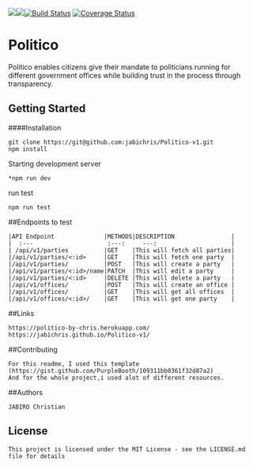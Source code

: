 <a href="https://codeclimate.com/github/codeclimate/codeclimate/maintainability"><img src="https://api.codeclimate.com/v1/badges/a99a88d28ad37a79dbf6/maintainability" /></a><a href="https://codeclimate.com/github/jabichris/Politico-v1/test_coverage"><img src="https://api.codeclimate.com/v1/badges/ec520af03ed3f1659047/test_coverage" /></a>[![Build Status](https://travis-ci.org/jabichris/Politico-v1.svg?branch=develop)](https://travis-ci.org/jabichris/Politico-v1)
[![Coverage Status](https://coveralls.io/repos/github/jabichris/Politico-v1/badge.svg?branch=develop&kill_cache=1)](https://coveralls.io/github/jabichris/Politico-v1?branch=develop)
# Politico

Politico enables citizens give their mandate to politicians running for different government offices while building trust in the process through transparency.

## Getting Started

####Installation
```
git clone https://git@github.com:jabichris/Politico-v1.git
npm install
```
Starting development server

```
*npm run dev
```

run test
```
npm run test
```
##Endpoints to test
```
|API Endpoint              |METHODS|DESCRIPTION                |       
|  :---                     :---:     ---:                     |
| /api/v1/parties          |GET    |This will fetch all parties|
|/api/v1/parties/<:id>     |GET    |This will fetch one party  |
|/api/v1/parties/          |POST   |This will create a party   |
|/api/v1/parties/<:id>/name|PATCH  |This will edit a party     |
|/api/v1/parties/<:id>     |DELETE |This will delete a party   |
|/api/v1/offices/          |POST   |This will create an office |
|/api/v1/offices/          |GET    |This will get all offices  |
|/api/v1/offices/<:id>/    |GET    |This will get one party    |
```
##Links
```
https://politico-by-chris.herokuapp.com/
https://jabichris.github.io/Politico-v1/
```
##Contributing
```
For this readme, I used this template (https://gist.github.com/PurpleBooth/109311bb0361f32d87a2)
And for the whole project,i used alot of different resources.
```
##Authors
```
JABIRO Christian
```
## License
```
This project is licensed under the MIT License - see the LICENSE.md file for details
```